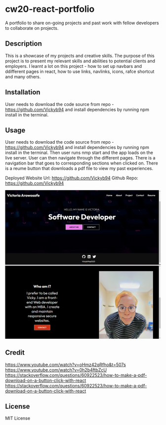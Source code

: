 # cw20-react-portfolio
A portfolio to share on-going projects and past work with fellow developers to collaborate on projects.

## Description
This is a showcase of my projects and creative skills. The purpose of this project is to present my relevant skills and abilities to potential clients and employers. I learnt a lot on this project - how to set up navbars and ddifferent pages in react, how to use links, navlinks, icons, rafce shortcut and many others.

## Installation
User needs to download the code source from repo - https://github.com/Vickyb94 and install dependencies by running npm install in the terminal.

## Usage
User needs to download the code source from repo - https://github.com/Vickyb94 and install dependencies by running npm install in the terminal. Then user runs nmp start and the app loads on the live server. User can then navigate through the different pages. There is a navigation bar that goes to corresponding sections when clicked on. There is a reume button that downloads a pdf file to view my past experiences.

Deployed Website Url: https://github.com/Vickyb94
Github Repo: https://github.com/Vickyb94

![alt text](/src/assets/reactportfolio.png)
![alt text](/src/assets/reactport.png)

## Credit
https://www.youtube.com/watch?v=oHmz42qRfho&t=507s
https://www.youtube.com/watch?v=0h2b4ftbZcU
https://stackoverflow.com/questions/60922523/how-to-make-a-pdf-download-on-a-button-click-with-react
https://stackoverflow.com/questions/60922523/how-to-make-a-pdf-download-on-a-button-click-with-react

## License
MIT License

